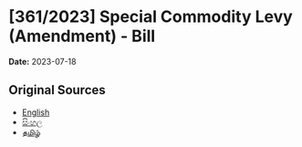 # [361/2023] Special Commodity Levy (Amendment) - Bill

**Date:** 2023-07-18

## Original Sources

- [English](https://documents.gov.lk/view/bills/2023/7/361-2023_E.pdf)
- [සිංහල](https://documents.gov.lk/view/bills/2023/7/361-2023_S.pdf)
- [தமிழ்](https://documents.gov.lk/view/bills/2023/7/361-2023_T.pdf)
